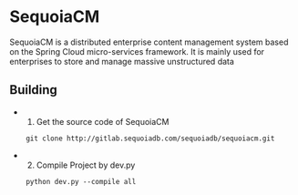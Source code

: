 SequoiaCM
=================
SequoiaCM is a distributed enterprise content management system based on the Spring Cloud micro-services framework. It is mainly used for enterprises to store and manage massive unstructured data


Building
-----------------
* 1. Get the source code of SequoiaCM 

```lang-javascript
    git clone http://gitlab.sequoiadb.com/sequoiadb/sequoiacm.git
```
* 2. Compile Project by dev.py

```lang-javascript
    python dev.py --compile all
```